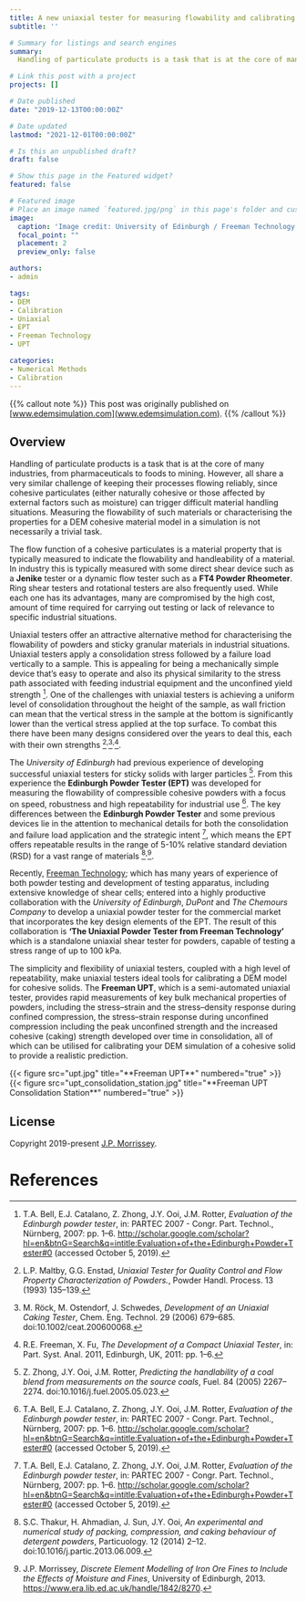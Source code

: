 ```yaml
---
title: A new uniaxial tester for measuring flowability and calibrating DEM models for cohesive particulates
subtitle: ''

# Summary for listings and search engines
summary: 
  Handling of particulate products is a task that is at the core of many industries, from pharmaceuticals to foods to mining. Measuring the flowability of such materials or characterising the properties for a DEM cohesive material model in a simulation is not necessarily a trivial task.

# Link this post with a project
projects: []

# Date published
date: "2019-12-13T00:00:00Z"

# Date updated
lastmod: "2021-12-01T00:00:00Z"

# Is this an unpublished draft?
draft: false

# Show this page in the Featured widget?
featured: false

# Featured image
# Place an image named `featured.jpg/png` in this page's folder and customize its options here.
image:
  caption: 'Image credit: University of Edinburgh / Freeman Technology'
  focal_point: ""
  placement: 2
  preview_only: false

authors:
- admin

tags:
- DEM
- Calibration
- Uniaxial
- EPT 
- Freeman Technology
- UPT

categories:
- Numerical Methods
- Calibration
---
```


{{% callout note %}}
This post was originally published on [www.edemsimulation.com](www.edemsimulation.com).
{{% /callout %}}
## Overview

Handling of particulate products is a task that is at the core of many industries, from pharmaceuticals to foods to mining. 
However, all share a very similar challenge of keeping their processes flowing reliably, since cohesive particulates (either naturally cohesive or those affected by external factors such as moisture) can trigger difficult material handling situations. 
Measuring the flowability of such materials or characterising the properties for a DEM cohesive material model in a simulation is not necessarily a trivial task.

The flow function of a cohesive particulates is a material property that is typically measured to indicate the flowability and handleability of a material. 
In industry this is typically measured with some direct shear device such as a **Jenike** tester or a dynamic flow tester such as a **FT4 Powder Rheometer**. 
Ring shear testers and rotational testers are also frequently used. 
While each one has its advantages, many are compromised by the high cost, amount of time required for carrying out testing or lack of relevance to specific industrial situations.

Uniaxial testers offer an attractive alternative method for characterising the flowability of powders and sticky granular materials in industrial situations. Uniaxial testers apply a consolidation stress followed by a failure load vertically to a sample. 
This is appealing for being a mechanically simple device that’s easy to operate and also its physical similarity to the stress path associated with feeding industrial equipment and the unconfined yield strength [^1]. 
One of the challenges with uniaxial testers is achieving a uniform level of consolidation throughout the height of the sample, as wall friction can mean that the vertical stress in the sample at the bottom is significantly lower than the vertical stress applied at the top surface. To combat this there have been many designs considered over the years to deal this, each with their own strengths [^2]<sup>,</sup>[^3]<sup>,</sup>[^4]. 

The *University of Edinburgh* had previous experience of developing successful uniaxial testers for sticky solids with larger particles [^5]. From this experience the **Edinburgh Powder Tester (EPT)** was developed for measuring the flowability of compressible cohesive powders with a focus on speed, robustness and high repeatability for industrial use [^1]. 
The key differences between the **Edinburgh Powder Tester** and some previous devices lie in the attention to mechanical details for both the consolidation and failure load application and the strategic intent [^1], which means the EPT offers repeatable results in the range of 5-10% relative standard deviation (RSD) for a vast range of materials [^6]<sup>,</sup>[^7].

Recently, [Freeman Technology](https://www.freemantech.co.uk/); which has many years of experience of both powder testing and development of testing apparatus, including extensive knowledge of shear cells; entered into a highly productive collaboration with the *University of Edinburgh*, *DuPont* and *The Chemours Company* to develop a uniaxial powder tester for the commercial market that incorporates the key design elements of the EPT. 
The result of this collaboration is **‘The Uniaxial Powder Tester from Freeman Technology’** which is a standalone uniaxial shear tester for powders, capable of testing a stress range of up to 100 kPa. 

The simplicity and flexibility of uniaxial testers, coupled with a high level of repeatability, make uniaxial testers ideal tools for calibrating a DEM model for cohesive solids. 
The **Freeman UPT**, which is a semi-automated uniaxial tester, provides rapid measurements of key bulk mechanical properties of powders, including the stress–strain and the stress–density response during confined compression, the stress–strain response during unconfined compression including the peak unconfined strength and the increased cohesive (caking) strength developed over time in consolidation, all of which can be utilised for calibrating your DEM simulation of a cohesive solid to provide a realistic prediction. 


<div class="row">
  <div class="column_2">
    {{< figure src="upt.jpg" title="**Freeman UPT**"  numbered="true" >}} 
  </div>
  <div class="column_2">
    {{< figure src="upt_consolidation_station.jpg" title="**Freeman UPT Consolidation Station**"  numbered="true" >}}
  </div>
</div>



## License

Copyright 2019-present [J.P. Morrissey](https://johnpmorrissey.com).


# References
[^1]:	T.A. Bell, E.J. Catalano, Z. Zhong, J.Y. Ooi, J.M. Rotter, *Evaluation of the Edinburgh powder tester*, in: PARTEC 2007 - Congr. Part. Technol., Nürnberg, 2007: pp. 1–6. http://scholar.google.com/scholar?hl=en&btnG=Search&q=intitle:Evaluation+of+the+Edinburgh+Powder+Tester#0 (accessed October 5, 2019).

[^2]:	L.P. Maltby, G.G. Enstad, *Uniaxial Tester for Quality Control and Flow Property Characterization of Powders.*, Powder Handl. Process. 13 (1993) 135–139.

[^3]:	M. Röck, M. Ostendorf, J. Schwedes, *Development of an Uniaxial Caking Tester*, Chem. Eng. Technol. 29 (2006) 679–685. doi:10.1002/ceat.200600068.

[^4]:	R.E. Freeman, X. Fu, *The Development of a Compact Uniaxial Tester*, in: Part. Syst. Anal. 2011, Edinburgh, UK, 2011: pp. 1–6.

[^5]:	Z. Zhong, J.Y. Ooi, J.M. Rotter, *Predicting the handlability of a coal blend from measurements on the source coals*, Fuel. 84 (2005) 2267–2274. doi:10.1016/j.fuel.2005.05.023.

[^6]:	S.C. Thakur, H. Ahmadian, J. Sun, J.Y. Ooi, *An experimental and numerical study of packing, compression, and caking behaviour of detergent powders*, Particuology. 12 (2014) 2–12. doi:10.1016/j.partic.2013.06.009.

[^7]:	J.P. Morrissey, *Discrete Element Modelling of Iron Ore Fines to Include the Effects of Moisture and Fines*, University of Edinburgh, 2013. https://www.era.lib.ed.ac.uk/handle/1842/8270.




